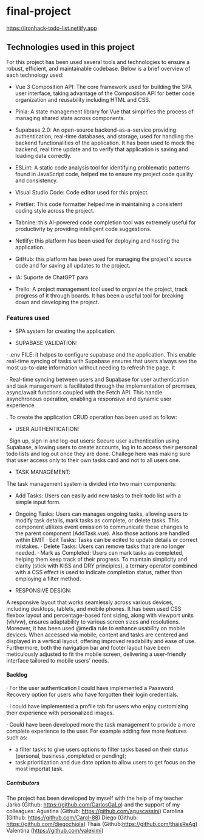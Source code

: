 # final-project

https://ironhack-todo-list.netlify.app


## Technologies used in this project

For this project has been used several tools and technologies to ensure a robust, efficient, and maintainable codebase. Below is a brief overview of each technology used:

- Vue 3 Composition API: The core framework used for building the SPA user interface, taking advantage of the Composition API for better code organization and reusability including HTML and CSS. 

- Pinia: A state management library for Vue that simplifies the process of managing shared state across components.

- Supabase 2.0: An open-source backend-as-a-service providing authentication, real-time databases, and storage, used for handling the backend functionalities of the application. It has been used to mock the backend, real time update and to verify that application is saving and loading data correctly.

- ESLint: A static code analysis tool for identifying problematic patterns found in JavaScript code, helped me to ensure my project code quality and consistency.

- Visual Studio Code: Code editor used for this project.

- Prettier: This code formatter helped me in maintaining a consistent coding style across the project.

- Tabnine: this AI-powered code completion tool was extremely useful for productivity by providing intelligent code suggestions.

- Netlify: this platform has been used for deploying and hosting the application.

- GitHub: this platform has been used for managing the project's source code and for saving all updates to the project.

- IA: Suporte de ChatGPT para 

- Trello: A project management tool used to organize the project, track progress of it through boards. It has been a useful tool for breaking down and developing the project.

### Features used

- SPA system for creating the application.

- SUPABASE VALIDATION:

· .env FILE: it helpes to configure supabase and the application. This enable real-time syncing  of tasks with Supabase ensures that users always see the most up-to-date information without needing to refresh the page. It 

· Real-time syncing between users and Supabase for user authentication and task management is facilitated through the implementation of promises, async/await functions coupled with the Fetch API. This handle asynchronous operation, enabling a responsive and dynamic user experience.

. To create the application CRUD operation has been used as follow:


- USER AUTHENTICATION:

· Sign up, sign in and log-out users:  Secure user authentication using Supabase, allowing users to create accounts, log in to access their personal todo lists and log out once they are done. 
Challege here was making sure that user access only to their own tasks card and not to all users one.

- TASK MANAGEMENT:

The task management system is divided into two main components:
  - Add Tasks: Users can easily add new tasks to their todo list with a simple input form.
  - Ongoing Tasks: Users can manages ongoing tasks, allowing users to modify task details, mark tasks as complete, or delete tasks. This component utilizes event emission to communicate these changes to the parent component (AddTask.vue).
  Also those actions are handled within EMIT
  · Edit Tasks: Tasks can be edited to update details or correct mistakes.
  · Delete Tasks: Users can remove tasks that are no longer needed.
  · Mark as Completed: Users can mark tasks as completed, helping them keep track of their progress. To maintain simplicity and clarity (stick with KISS and DRY principles), a ternary operator combined with a CSS effect is used to indicate completion status, rather than employing a filter method.


- RESPONSIVE DESIGN: 

A responsive layout that works seamlessly across various devices, including desktops, tablets, and mobile phones.
It has been used CSS flexbox layout and percentage-based font sizing, along with viewport units (vh/vw), ensures adaptability to various screen sizes and resolutions.
Moreover, it has been used @media rule to enhance usability on mobile devices. When accessed via mobile, content and tasks are centered and displayed in a vertical layout, offering improved readability and ease of use. Furthermore, both the navigation bar and footer layout have been meticulously adjusted to fit the mobile screen, delivering a user-friendly interface tailored to mobile users' needs.



#### Backlog 


· For the user authentication I could have implemented a Password Recovery option for users who have forgotten their login credentials.

· I could have implemented a profile tab for users who enjoy customizing their experience with personalized images.

· Could have been developed more the task management to provide a more complete experience to the user. For example adding few more features such as:
 - a filter tasks to give users options to filter tasks based on their status (personal, business ,completed or pending); 
 - task prioritization and due date option to allow users to get focus on the most importat task.



##### Contributors

The project has been developed by myself with the help of my teacher Jarko (Github: https://github.com/CarlosGaLo) 
and the support of my colleagues:
Agustina (Github: https://github.com/aguscassini)
Carolina (Github: https://github.com/Carol-88)
Diego (Github: https://github.com/diegochiola) 
Thais (Github:https://github.com/thaisReAg)
Valentina (https://github.com/valekimi)
